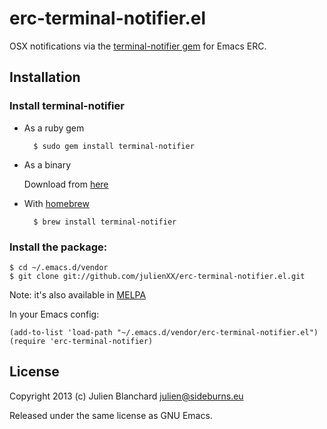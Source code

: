 # erc-terminal-notifier.el

OSX notifications via the [terminal-notifier gem](https://github.com/alloy/terminal-notifier) for Emacs ERC.

## Installation

### Install terminal-notifier

- As a ruby gem

        $ sudo gem install terminal-notifier

- As a binary

    Download from [here](https://github.com/alloy/terminal-notifier/downloads)

- With [homebrew](http://brew.sh)

        $ brew install terminal-notifier

### Install the package:

    $ cd ~/.emacs.d/vendor
    $ git clone git://github.com/julienXX/erc-terminal-notifier.el.git

Note: it's also available in [MELPA](http://melpa.milkbox.net)

In your Emacs config:

    (add-to-list 'load-path "~/.emacs.d/vendor/erc-terminal-notifier.el")
    (require 'erc-terminal-notifier)

## License

Copyright 2013 (c) Julien Blanchard <julien@sideburns.eu>

Released under the same license as GNU Emacs.
